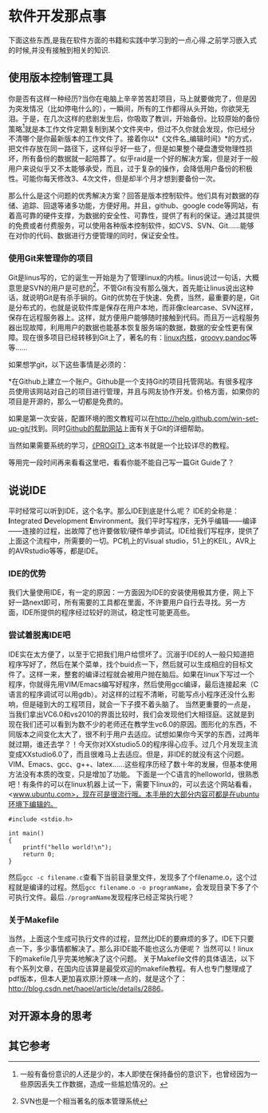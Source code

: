 # 软件开发那点事 #
下面这些东西,是我在软件方面的书籍和实践中学习到的一点心得.之前学习嵌入式的时候,并没有接触到相关的知识.

## 使用版本控制管理工具 ##
你是否有这样一种经历?当你在电脑上辛辛苦苦赶项目，马上就要做完了，但是因为突发情况（比如停电什么的），一瞬间，所有的工作都得从头开始，你欲哭无泪。于是，在几次这样的悲剧发生后，你吸取了教训，开始备份。比较原始的备份策略[^3]就是本工作文件定期复制到某个文件夹中，但过不久你就会发现，你已经分不清哪个是你最新版本的工作文件了。接着你以*《文件名_编辑时间》*的方式，把文件存放在同一路径下，这样似乎好一些了，但是如果整个硬盘遭受物理性损坏，所有备份的数据就一起陪葬了。似乎raid是一个好的解决方案，但是对于一般用户来说似乎又不太能够承受，而且，过于复杂的操作，会降低用户备份的积极性。可能你每天修改3、4次文件，但是却半个月才想到要备份一次。

[^3]:一般有备份意识的人还是少的，本人即使在保持备份的意识下，也曾经因为一些原因丢失工作数据，造成一些尴尬情况的。

那么什么是这个问题的优秀解决方案？回答是版本控制软件。他们具有对数据的存储、追踪、回退等诸多功能，方便好用。并且，github、google code等网站，有着高可靠的硬件支撑，为数据的安全性、可靠性，提供了有利的保证。通过其提供的免费或者付费服务，可以使用各种版本控制软件，如CVS、SVN、Git……能够在对你的代码、数据进行方便管理的同时，保证安全性。

### 使用Git来管理你的项目 ###
Git是linus写的，它的诞生一开始是为了管理linux的内核。linus说过一句话，大概意思是SVN的用户是可悲的[^4]，不管Git有没有那么强大，首先能让linus说出这种话，就说明Git是有杀手锏的。Git的优势在于快速、免费，当然，最重要的是，Git是分布式的，也就是说软件库是保存在用户本地，而非像clearcase、SVN这样，保存在远程服务器上。这样，就方便用户能够随时接触到代码。而且万一远程服务器出现故障，利用用户的数据也能基本恢复服务端的数据，数据的安全性更有保障。现在很多项目已经转移到Git上了，著名的有：[linux内核](https://github.com/torvalds/linux)，[groovy](https://github.com/groovy/groovy-core),[pandoc](https://github.com/jgm/pandoc)等等……

[^4]:SVN也是一个相当著名的版本管理系统

如果想学git，以下这些事情是必须的：

*在Github上建立一个账户。Github是一个支持Git的项目托管网站。有很多程序员使用该网站对自己的项目进行管理，并且与网友协作开发。价格方面，如果你的项目是开源的，那么一切都是免费的。

如果是第一次安装，配置环境的图文教程可以在<http://help.github.com/win-set-up-git/>找到。同时[Github的帮助网站](http://help.github.com/)上面有关于Git的详细帮助。

当然如果需要系统的学习，[《PROGIT》](http://progit.org/)这本书就是一个比较详尽的教程。

等用完一段时间再来看看这里吧，看看你能不能自己写一篇Git Guide了？

## 说说IDE ##
平时经常可以听到IDE，这个名字。那么IDE到底是什么呢？
IDE的全称是： **I**ntegrated **D**evelopment **E**nvironment。我们平时写程序，无外乎编辑——编译——连接的过程，出故障了也许要做软/硬件单步调试。IDE给我们写程序，提供了上面这个流程中，所需要的一切。PC机上的Visual studio，51上的KEIL，AVR上的AVRstudio等等，都是IDE。

### IDE的优势 ###
我们大量使用IDE，有一定的原因：一方面因为IDE的安装使用极其方便，网上下好一路next即可，所有需要的工具都在里面，不许要用户自行去寻找。另一方面，IDE所提供的程序经过较好的测试，稳定性可能更高些。

### 尝试着脱离IDE吧 ###
IDE实在太方便了，以至于它把我们用户给惯坏了。沉溺于IDE的人一般只知道把程序写好了，然后在某个菜单，找个buid点一下，然后就可以生成相应的目标文件了。这样一来，整套的编译过程就会被用户抛在脑后。如果在linux下写过一个程序，你就得先用VIM/Emacs编写好程序，然后使用gcc编译，最后连接起来（C语言的程序调试可以用gdb）。对这样的过程不清晰，可能写点小程序还没什么影响，但是碰到大的工程项目，就会一下子摸不着头脑了。
当然更重要的一点是，当我们拿出VC6.0和vs2010的界面比较时，我们会发现他们大相径庭。这就是到现在我们还可以看到为数不少的老师还在教学生vc6.0的原因。图形化的东西，不同版本之间变化太大了，很不利于用户去适应。试想如果你今天学的东西，过两年就过期，谁还去学？！今天你对XXstudio5.0的程序得心应手。过几个月发现主流变成XXstudio6.0了，而且很难马上去适应。但是，非IDE的就没有这个问题。VIM、Emacs、gcc、g++、latex……这些程序历经了数十年的发展，但基本使用方法没有本质的改变，只是增加了功能。
下面是一个C语言的helloworld，很熟悉吧！有条件的可以在linux机器上试一下，需要下linux的，可以去这个网站看看，<www.ubuntu.com>，现在可是很流行哦。本手册的大部分内容可都是在ubuntu环境下编辑的。

~~~~~~~~~~~~~
#include <stdio.h>

int main()
{
	printf("hello world!\n");
	return 0;
}
~~~~~~~~~~~~~

然后`gcc -c filename.c`查看下当前目录里文件，发现多了个filename.o，这个过程就是编译的过程。然后`gcc filename.o -o programName`，会发现目录下多了个可执行文件。最后`./programName`发现程序已经正常执行呢？

### 关于Makefile ###
当然，上面这个生成可执行文件的过程，显然比IDE的要麻烦的多了。IDE下只要点一下，多少事情都解决了。那么非IDE能不能也这么方便呢？
当然可以！linux下的makefile几乎完美地解决了这个问题。
关于Makefile文件的具体语法，以下有个系列文章，在国内应该算是最受欢迎的makefile教程。有人也专门整理成了pdf版本，但本人更加喜欢原汁原味一点的，就是这个了：<http://blog.csdn.net/haoel/article/details/2886>。



## 对开源本身的思考 ##





## 其它参考 ##
